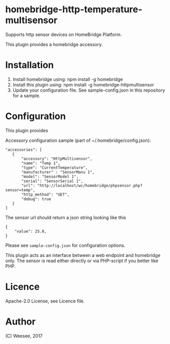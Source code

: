 # homebridge-http-temperature-multisensor

Supports http sensor devices on HomeBridge Platform.

This plugin provides a homebridge accessory.

# Installation

1. Install homebridge using: npm install -g homebridge
2. Install this plugin using: npm install -g homebridge-httpmultisensor
3. Update your configuration file. See sample-config.json in this repository for a sample. 

# Configuration

This plugin provides

Accessory configuration sample (part of ~/.homebridge/config.json):

 ```
"accessories": [
    {
        "accessory": "HttpMultisensor",
        "name": "Temp 1",
        "type": "CurrentTemperature",
        "manufacturer" : "SensorManu 1",
        "model": "SensorModel 1",
        "serial": "SensorSerial 1",
        "url": "http://localhost/wc/homebridge/phpsensor.php?sensor=temp",
        "http_method": "GET",
        "debug": true  
    }
]

```


The sensor url should return a json string looking like this
```
{
	"value": 25.8,
}
```
Please see ```sample-config.json``` for configuration options.

This plugin acts as an interface between a web endpoint and homebridge only.
The sensor is read either directly or via PHP-script if you better like PHP.

# Licence

Apache-2.0 License, see Licence file.

# Author

(C) Weesee, 2017
